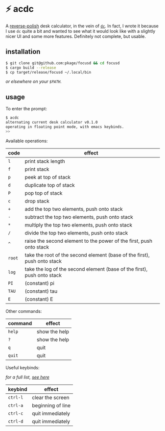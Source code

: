 # ⚡️ acdc

A [reverse-polish](https://xkcd.com/645) desk calculator, in the vein of
[`dc`](https://linux.die.net/man/1/dc). In fact, I wrote it because I use `dc`
quite a bit and wanted to see what it would look like with a slightly nicer UI
and some more features. Definitely not complete, but usable.

## installation

```sh
$ git clone git@github.com:pkage/focusd && cd focusd
$ cargo build --release
$ cp target/release/focusd ~/.local/bin
```

*or elsewhere on your `$PATH`.*

## usage

To enter the prompt:

```sh
$ acdc
alternating current desk calculator v0.1.0
operating in floating point mode, with emacs keybinds.
>>
```

Available operations:

code   | effect
---    | ---
`l`    | print stack length
`f`    | print stack
`p`    | peek at top of stack
`d`    | duplicate top of stack
`P`    | pop top of stack
`c`    | drop stack
`+`    | add the top two elements, push onto stack
`-`    | subtract the top two elements, push onto stack
`*`    | multiply the top two elements, push onto stack
`/`    | divide the top two elements, push onto stack
`^`    | raise the second element to the power of the first, push onto stack
`root` | take the root of the second element (base of the first), push onto stack
`log`  | take the log of the second element (base of the first), push onto stack
`PI`   | (constant) pi
`TAU`  | (constant) tau
`E`    | (constant) E

Other commands:

command | effect
---     | ---
`help`  | show the help
`?`     | show the help
`q`     | quit
`quit`  | quit

Useful keybinds:

*for a full list, [see here](https://github.com/kkawakam/rustyline#emacs-mode-default-mode)*

keybind  | effect
---      | ---
`ctrl-l` | clear the screen
`ctrl-a` | beginning of line
`ctrl-c` | quit immediately
`ctrl-d` | quit immediately
